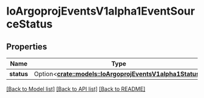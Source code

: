# IoArgoprojEventsV1alpha1EventSourceStatus

## Properties

Name | Type | Description | Notes
------------ | ------------- | ------------- | -------------
**status** | Option<[**crate::models::IoArgoprojEventsV1alpha1Status**](io.argoproj.events.v1alpha1.Status.md)> |  | [optional]

[[Back to Model list]](../README.md#documentation-for-models) [[Back to API list]](../README.md#documentation-for-api-endpoints) [[Back to README]](../README.md)



